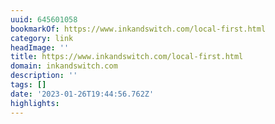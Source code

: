 ```yaml
---
uuid: 645601058
bookmarkOf: https://www.inkandswitch.com/local-first.html
category: link
headImage: ''
title: https://www.inkandswitch.com/local-first.html
domain: inkandswitch.com
description: ''
tags: []
date: '2023-01-26T19:44:56.762Z'
highlights: 
---
```



